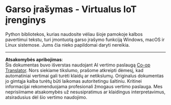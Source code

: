 <!--
CO_OP_TRANSLATOR_METADATA:
{
  "original_hash": "e4f2925acb211765889c3b51b9116ceb",
  "translation_date": "2025-08-28T19:27:56+00:00",
  "source_file": "6-consumer/lessons/1-speech-recognition/virtual-device-audio.md",
  "language_code": "lt"
}
-->
# Garso įrašymas - Virtualus IoT įrenginys

Python bibliotekos, kurias naudosite vėliau šioje pamokoje kalbos pavertimui tekstu, turi įmontuotą garso įrašymo funkciją Windows, macOS ir Linux sistemose. Jums čia nieko papildomai daryti nereikia.

---

**Atsakomybės apribojimas**:  
Šis dokumentas buvo išverstas naudojant AI vertimo paslaugą [Co-op Translator](https://github.com/Azure/co-op-translator). Nors siekiame tikslumo, prašome atkreipti dėmesį, kad automatiniai vertimai gali turėti klaidų ar netikslumų. Originalus dokumentas jo gimtąja kalba turėtų būti laikomas autoritetingu šaltiniu. Kritinei informacijai rekomenduojama profesionali žmogaus vertimo paslauga. Mes neprisiimame atsakomybės už nesusipratimus ar klaidingus interpretavimus, atsiradusius dėl šio vertimo naudojimo.